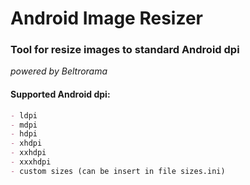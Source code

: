 # Android Image Resizer
### Tool for resize images to standard Android dpi ###
*powered by Beltrorama*


#### Supported Android dpi:
``` markdown
- ldpi
- mdpi
- hdpi
- xhdpi
- xxhdpi
- xxxhdpi
- custom sizes (can be insert in file sizes.ini)
```

